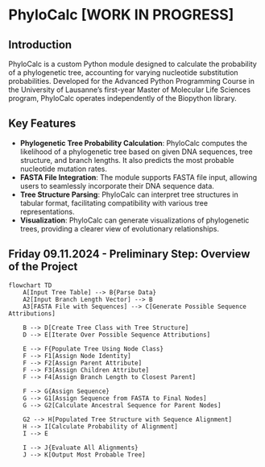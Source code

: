 # PhyloCalc [WORK IN PROGRESS]

## Introduction
PhyloCalc is a custom Python module designed to calculate the probability of a phylogenetic tree, accounting for varying nucleotide substitution probabilities. Developed for the Advanced Python Programming Course in the University of Lausanne’s first-year Master of Molecular Life Sciences program, PhyloCalc operates independently of the Biopython library.

## Key Features
- **Phylogenetic Tree Probability Calculation**: PhyloCalc computes the likelihood of a phylogenetic tree based on given DNA sequences, tree structure, and branch lengths. It also predicts the most probable nucleotide mutation rates.
- **FASTA File Integration**: The module supports FASTA file input, allowing users to seamlessly incorporate their DNA sequence data.
- **Tree Structure Parsing**: PhyloCalc can interpret tree structures in tabular format, facilitating compatibility with various tree representations.
- **Visualization**: PhyloCalc can generate visualizations of phylogenetic trees, providing a clearer view of evolutionary relationships.

## Friday 09.11.2024 - Preliminary Step: Overview of the Project

```mermaid
flowchart TD
    A[Input Tree Table] --> B{Parse Data}
    A2[Input Branch Length Vector] --> B
    A3[FASTA File with Sequences] --> C[Generate Possible Sequence Attributions]

    B --> D[Create Tree Class with Tree Structure]
    D --> E[Iterate Over Possible Sequence Attributions]

    E --> F{Populate Tree Using Node Class}
    F --> F1[Assign Node Identity]
    F --> F2[Assign Parent Attribute]
    F --> F3[Assign Children Attribute]
    F --> F4[Assign Branch Length to Closest Parent]
    
    F --> G{Assign Sequence}
    G --> G1[Assign Sequence from FASTA to Final Nodes]
    G --> G2[Calculate Ancestral Sequence for Parent Nodes]
    
    G2 --> H[Populated Tree Structure with Sequence Alignment]
    H --> I[Calculate Probability of Alignment]
    I --> E

    I --> J{Evaluate All Alignments}
    J --> K[Output Most Probable Tree]
```
